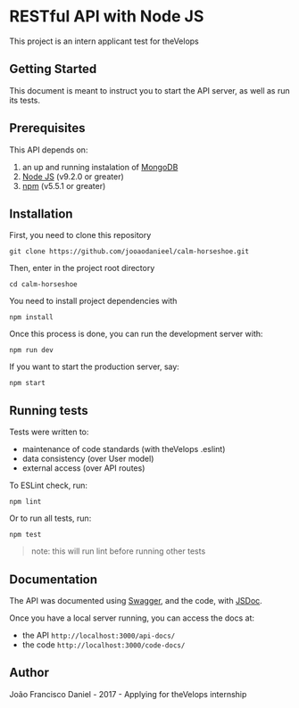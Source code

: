 # RESTful API with Node JS

This project is an intern applicant test for theVelops


## Getting Started

This document is meant to instruct you to start the API server, as well as run its tests.


## Prerequisites

This API depends on:
1. an up and running instalation of [MongoDB](https://www.mongodb.com/)
2. [Node JS](https://nodejs.org/en/) (v9.2.0 or greater)
3. [npm](https://www.npmjs.com/) (v5.5.1 or greater)


## Installation

First, you need to clone this repository

`git clone https://github.com/jooaodanieel/calm-horseshoe.git`

Then, enter in the project root directory

`cd calm-horseshoe`

You need to install project dependencies with

`npm install`

Once this process is done, you can run the development server with:

`npm run dev`

If you want to start the production server, say:

`npm start`

## Running tests

Tests were written to:
- maintenance of code standards (with theVelops .eslint)
- data consistency (over User model)
- external access (over API routes)

To ESLint check, run:

`npm lint`

Or to run all tests, run:

`npm test`

> note: this will run lint before running other tests


## Documentation

The API was documented using [Swagger](https://swagger.io/), and the code, with [JSDoc](http://usejsdoc.org/).

Once you have a local server running, you can access the docs at:
- the API `http://localhost:3000/api-docs/`
- the code `http://localhost:3000/code-docs/`

## Author

João Francisco Daniel - 2017 - Applying for theVelops internship



